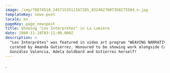 ```yaml
---
image: /img/76674518_2457153511167285_8324627607358275584_n.jpg
templateKey: news-post
locale: en
pageKey: page_newspost
title: Showing "Les Interprètes" in La Lumière
date: 1980-11-18T03:11:00.000Z
description: >
  "Les Interprètes" was featured in video art program "WEAVING NARRATIVES"
  curated by Amanda Gutierrez. Honoured to be showing work alongside Carolina
  González Valencia, Adela Goldbard and Gutierrez herself!
---
```

.
